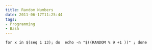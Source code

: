 ```yaml
---
title: Random Numbers
date: 2011-06-17T11:25:44
tags: 
- Programming
- Bash
---
```


    for x in $(seq 1 13); do  echo -n "$((RANDOM % 9 +1 ))" ; done
